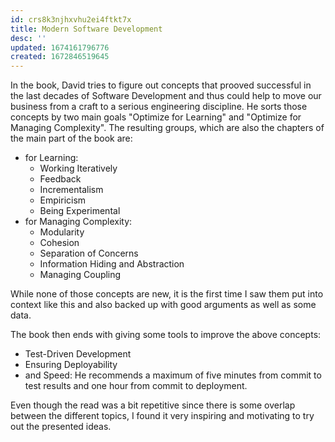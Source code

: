 ```yaml
---
id: crs8k3njhxvhu2ei4ftkt7x
title: Modern Software Development
desc: ''
updated: 1674161796776
created: 1672846519645
---
```


In the book, David tries to figure out concepts that prooved successful in the last
decades of Software Development and thus could help to move our business from
a craft to a serious engineering discipline.
He sorts those concepts by two main goals "Optimize for Learning" and
"Optimize for Managing Complexity".
The resulting groups, which are also the chapters of the main part of the book are:

- for Learning:
  - Working Iteratively
  - Feedback
  - Incrementalism
  - Empiricism
  - Being Experimental
- for Managing Complexity:
  - Modularity
  - Cohesion
  - Separation of Concerns
  - Information Hiding and Abstraction
  - Managing Coupling

While none of those concepts are new, it is the first time I saw them put into
context like this and also backed up with good arguments as well as some data.

The book then ends with giving some tools to improve the above concepts:

- Test-Driven Development
- Ensuring Deployability
- and Speed: He recommends a maximum of five minutes from commit to test results
  and one hour from commit to deployment.

Even though the read was a bit repetitive since there is some overlap between
the different topics, I found it very inspiring and motivating to try out the
presented ideas.
